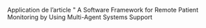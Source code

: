 Application de l’article " A Software Framework for Remote Patient Monitoring by Using Multi-Agent Systems Support
